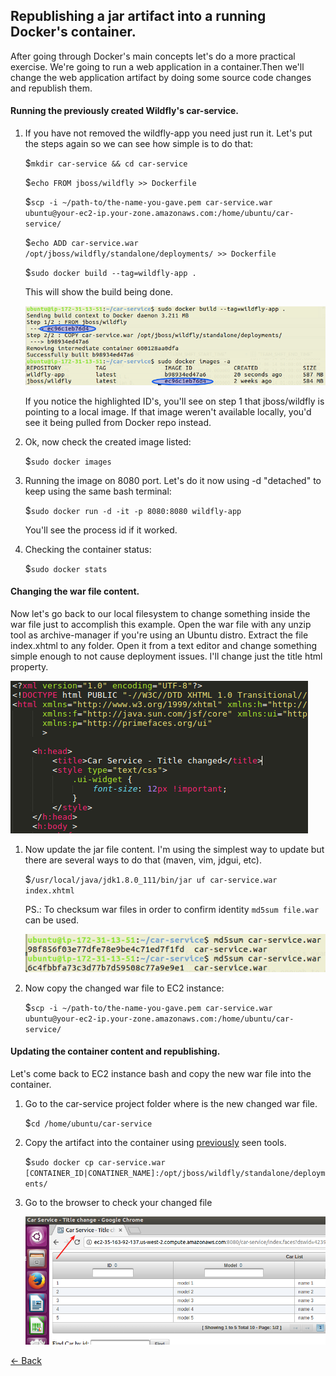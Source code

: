 ## Republishing a jar artifact into a running Docker's container.

After going through Docker's main concepts let's do a more practical exercise. We're going to run a web application
in a container.Then we'll change the web application artifact by doing some source code changes and republish them.
 
#### Running the previously created Wildfly's car-service. 

1. If you have not removed the wildfly-app you need just run it. Let's put the steps again so we can see how simple is to do that:

    $`mkdir car-service && cd car-service`

    $`echo FROM jboss/wildfly >> Dockerfile`

    $`scp -i ~/path-to/the-name-you-gave.pem car-service.war ubuntu@your-ec2-ip.your-zone.amazonaws.com:/home/ubuntu/car-service/`

    $`echo ADD car-service.war /opt/jboss/wildfly/standalone/deployments/ >> Dockerfile`

    $`sudo docker build --tag=wildfly-app .`

    This will show the build being done.
    
    ![docker-build.png](images/docker-build.png)
    
    
    If you notice the highlighted ID's, you'll see on step 1 that jboss/wildfly is pointing to a local image.
    If that image weren't available locally, you'd see it being pulled from Docker repo instead.

2. Ok, now check the created image listed:

    $`sudo docker images`

3. Running the image on 8080 port. Let's do it now using -d "detached" to keep using the same bash terminal:

    $`sudo docker run -d -it -p 8080:8080 wildfly-app`

    You'll see the process id if it worked.

4. Checking the container status:

    $`sudo docker stats`

#### Changing the war file content.

Now let's go back to our local filesystem to change something inside the war file just to accomplish this example.
Open the war file with any unzip tool as archive-manager if you're using an Ubuntu distro.
Extract the file index.xhtml to any folder. Open it from a text editor and change something simple enough to not cause deployment issues.
I'll change just the title html property.

![change-war.png](images/change-war.png)

1. Now update the jar file content. I'm using the simplest way to update but there are several ways to do that (maven, vim, jdgui, etc).
 
    $`/usr/local/java/jdk1.8.0_111/bin/jar uf car-service.war index.xhtml`

    PS.: To checksum war files in order to confirm identity `md5sum file.war` can be used.

    ![md5sum.png](images/md5sum.png)

2. Now copy the changed war file to EC2 instance:

    $`scp -i ~/path-to/the-name-you-gave.pem car-service.war ubuntu@your-ec2-ip.your-zone.amazonaws.com:/home/ubuntu/car-service/`

#### Updating the container content and republishing.

Let's come back to EC2 instance bash and copy the new war file into the container.

1. Go to the car-service project folder where is the new changed war file.

    $`cd /home/ubuntu/car-service`

2. Copy the artifact into the container using [previously](images-containers.md) seen tools.

    $`sudo docker cp car-service.war [CONTAINER_ID|CONATINER_NAME]:/opt/jboss/wildfly/standalone/deployments/`

3. Go to the browser to check your changed file

    ![images/](images/title-changed.png)
    
    
    
[<- Back](README.md)


 


